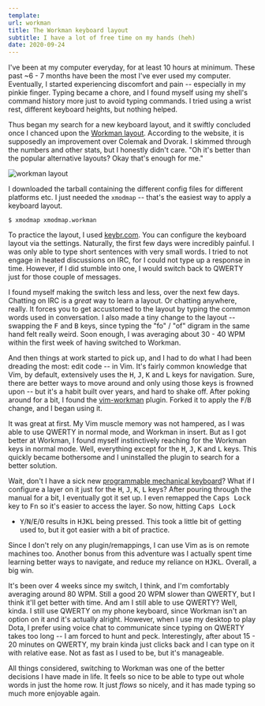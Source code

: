 ```yaml
---
template:
url: workman
title: The Workman keyboard layout
subtitle: I have a lot of free time on my hands (heh)
date: 2020-09-24
---
```


I've been at my computer everyday, for at least 10 hours at minimum.
These past ~6 - 7 months have been the most I've ever used my computer.
Eventually, I started experiencing discomfort and pain -- especially in
my pinkie finger. Typing became a chore, and I found myself using my
shell's command history more just to avoid typing commands. I tried
using a wrist rest, different keyboard heights, but nothing helped.

Thus began my search for a new keyboard layout, and it swiftly concluded
once I chanced upon the [Workman layout](https://workmanlayout.org).
According to the website, it is supposedly an improvement over Colemak
and Dvorak. I skimmed through the numbers and other stats, but
I honestly didn't care. "Oh it's better than the popular alternative
layouts? Okay that's enough for me."

![workman layout](https://raw.githubusercontent.com/kdeloach/workman/gh-pages/images/workman_layout.png)

I downloaded the tarball containing the different config files for
different platforms etc. I just needed the `xmodmap` -- that's the
easiest way to apply a keyboard layout.

```console
$ xmodmap xmodmap.workman
```

To practice the layout, I used [keybr.com](https://keybr.com). You can
configure the keyboard layout via the settings. Naturally, the first few
days were incredibly painful. I was only able to type short sentences
with very small words. I tried to not engage in heated discussions on
IRC, for I could not type up a response in time. However, if I did
stumble into one, I would switch back to QWERTY just for those couple of
messages.

I found myself making the switch less and less, over the next few days.
Chatting on IRC is a _great_ way to learn a layout. Or chatting
anywhere, really. It forces you to get accustomed to the layout by
typing the common words used in conversation. I also made a tiny change
to the layout -- swapping the <kbd>F</kbd> and <kbd>B</kbd> keys, since
typing the "fo" / "of" digram in the same hand felt really weird. Soon
enough, I was averaging about 30 - 40 WPM within the first week of
having switched to Workman. 

And then things at work started to pick up, and I had to do what I had
been dreading the most: edit code -- in Vim. It's fairly common
knowledge that Vim, by default, extensively uses the <kbd>H</kbd>,
<kbd>J</kbd>, <kbd>K</kbd> and <kbd>L</kbd> keys for navigation. Sure,
there are better ways to move around and only using those keys is
frowned upon -- but it's a habit built over years, and hard to shake
off. After poking around for a bit, I found the
[vim-workman](https://github.com/nicwest/vim-workman) plugin. Forked it
to apply the <kbd>F</kbd>/<kbd>B</kbd> change, and I began using it.

It was great at first. My Vim muscle memory was not hampered, as I was
able to use QWERTY in normal mode, and Workman in insert. But as I got
better at Workman, I found myself instinctively reaching for the Workman
keys in normal mode. Well, everything except for the <kbd>H</kbd>,
<kbd>J</kbd>, <kbd>K</kbd> and <kbd>L</kbd> keys. This quickly became
bothersome and I uninstalled the plugin to search for a better solution.

Wait, don't I have a sick new [programmable mechanical
keyboard](/blog/ducky-one-2)? What if I configure a layer on it just for
the <kbd>H</kbd>, <kbd>J</kbd>, <kbd>K</kbd>, <kbd>L</kbd> keys? After
pouring through the manual for a bit, I eventually got it set up. I even
remapped the <kbd>Caps Lock</kbd> key to <kbd>Fn</kbd> so it's easier to
access the layer. So now, hitting <kbd>Caps Lock</kbd>
+ <kbd>Y</kbd>/<kbd>N</kbd>/<kbd>E</kbd>/<kbd>O</kbd> results in
<kbd>HJKL</kbd> being pressed. This took a little bit of getting used to,
but it got easier with a bit of practice. 

Since I don't rely on any plugin/remappings, I can use Vim as is on
remote machines too. Another bonus from this adventure was I actually
spent time learning better ways to navigate, and reduce my reliance on
<kbd>HJKL</kbd>. Overall, a big win.

It's been over 4 weeks since my switch, I think, and I'm comfortably
averaging around 80 WPM. Still a good 20 WPM slower than QWERTY, but
I think it'll get better with time. And am I still able to use QWERTY?
Well, kinda. I still use QWERTY on my phone keyboard, since Workman
isn't an option on it and it's actually alright. However, when I use my
desktop to play Dota, I prefer using voice chat to communicate since
typing on QWERTY takes too long -- I am forced to hunt and peck.
Interestingly, after about 15 - 20 minutes on QWERTY, my brain kinda
just clicks back and I can type on it with relative ease. Not as fast as
I used to be, but it's manageable.

All things considered, switching to Workman was one of the better
decisions I have made in life. It feels so nice to be able to type out
whole words in just the home row. It just _flows_ so nicely, and it has
made typing so much more enjoyable again.
